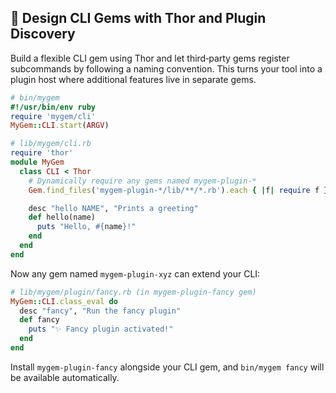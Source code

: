 ## 🧩 Design CLI Gems with Thor and Plugin Discovery

Build a flexible CLI gem using Thor and let third‑party gems register subcommands by following a naming convention. This turns your tool into a plugin host where additional features live in separate gems.

```ruby
# bin/mygem
#!/usr/bin/env ruby
require 'mygem/cli'
MyGem::CLI.start(ARGV)
```

```ruby
# lib/mygem/cli.rb
require 'thor'
module MyGem
  class CLI < Thor
    # Dynamically require any gems named mygem-plugin-*
    Gem.find_files('mygem-plugin-*/lib/**/*.rb').each { |f| require f }

    desc "hello NAME", "Prints a greeting"
    def hello(name)
      puts "Hello, #{name}!"
    end
  end
end
```

Now any gem named `mygem-plugin-xyz` can extend your CLI:

```ruby
# lib/mygem/plugin/fancy.rb (in mygem-plugin-fancy gem)
MyGem::CLI.class_eval do
  desc "fancy", "Run the fancy plugin"
  def fancy
    puts "✨ Fancy plugin activated!"
  end
end
```

Install `mygem-plugin-fancy` alongside your CLI gem, and `bin/mygem fancy` will be available automatically.